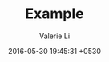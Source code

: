 ---
layout: post
title:  "Example"
date:   2016-05-30 19:45:31 +0530
categories: ["diary", "leetcode", "life"]
author: "Valerie Li"
---